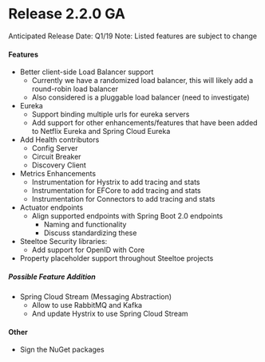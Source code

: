 # Release 2.2.0 GA
Anticipated Release Date: Q1/19
Note: Listed features are subject to change

#### Features
* Better client-side Load Balancer support 
   * Currently we have a randomized load balancer, this will likely add a round-robin load balancer
   * Also considered is a pluggable load balancer (need to investigate)
* Eureka
   * Support binding multiple urls for eureka servers
   * Add support for other enhancements/features that have been added to Netflix Eureka and Spring Cloud Eureka
* Add Health contributors
   * Config Server
   * Circuit Breaker
   * Discovery Client
* Metrics Enhancements
   * Instrumentation for Hystrix to add tracing and stats
   * Instrumentation for EFCore to add tracing and stats
   * Instrumentation for Connectors to add tracing and stats
* Actuator endpoints
   * Align supported endpoints with Spring Boot 2.0 endpoints
       * Naming and functionality 
       * Discuss standardizing these
* Steeltoe Security libraries:
   * Add support for OpenID with Core
* Property placeholder support throughout Steeltoe projects

##### Possible Feature Addition
* Spring Cloud Stream (Messaging Abstraction)
   * Allow to use RabbitMQ and Kafka
   * And update Hystrix to use Spring Cloud Stream
 

#### Other
* Sign the NuGet packages
